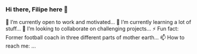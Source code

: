 ### Hi there, Filipe here 👋
🔭 I’m currently open to work and motivated...
🌱 I’m currently learning a lot of stuff...
👯 I’m looking to collaborate on challenging projects...
⚡ Fun fact: Former football coach in three different parts of mother earth...
📫 How to reach me: ...

